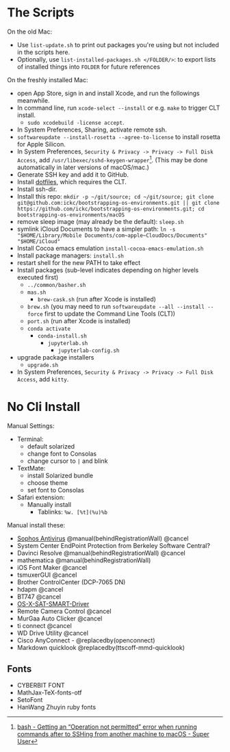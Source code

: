 # The Scripts

On the old Mac:

- Use `list-update.sh` to print out packages you're using but not included in the scripts here.
- Optionally, use `list-installed-packages.sh </FOLDER/>`: to export lists of installed things into `FOLDER` for future references

On the freshly installed Mac:

- open App Store, sign in and install Xcode, and run the followings meanwhile.
- In command line, run `xcode-select --install` or e.g. `make` to trigger CLT install.
	- `sudo xcodebuild -license accept`.
- In System Preferences, Sharing, activate remote ssh.
- `softwareupdate --install-rosetta --agree-to-license` to install rosetta for Apple Silicon.
- In System Preferences, `Security & Privacy -> Privacy -> Full Disk Access`, add `/usr/libexec/sshd-keygen-wrapper`[^sshd-keygen]. (This may be done automatically in later versions of macOS/mac.)
- Generate SSH key and add it to GitHub.
- Install [dotfiles](https://github.com/ickc/dotfiles), which requires the CLT.
- Install ssh-dir.
- Install this repo: `mkdir -p ~/git/source; cd ~/git/source; git clone git@github.com:ickc/bootstrapping-os-environments.git || git clone https://github.com/ickc/bootstrapping-os-environments.git; cd bootstrapping-os-environments/macOS`
- remove sleep image (may already be the default): `sleep.sh`
- symlink iCloud Documents to have a simpler path: `ln -s "$HOME/Library/Mobile Documents/com~apple~CloudDocs/Documents" "$HOME/iCloud"`
- Install Cocoa emacs emulation `install-cocoa-emacs-emulation.sh`
- Install package managers: `install.sh`
- restart shell for the new PATH to take effect
- Install packages (sub-level indicates depending on higher levels executed first)
	- `../common/basher.sh`
	- `mas.sh`
		- `brew-cask.sh` (run after Xcode is installed)
	- `brew.sh` (you may need to run `softwareupdate --all --install --force` first to update the Command Line Tools (CLT))
	- `port.sh` (run after Xcode is installed)
	- `conda activate`
		- `conda-install.sh`
			- `jupyterlab.sh`
				- `jupyterlab-config.sh`
- upgrade package installers
	- `upgrade.sh`
- In System Preferences, `Security & Privacy -> Privacy -> Full Disk Access`, add `kitty`.

[^sshd-keygen]: [bash - Getting an “Operation not permitted” error when running commands after to SSHing from another machine to macOS - Super User](https://superuser.com/questions/1615072/getting-an-operation-not-permitted-error-when-running-commands-after-to-sshing)

# No Cli Install

Manual Settings:

- Terminal:
	- default solarized
	- change font to Consolas
	- change cursor to `|` and blink
- TextMate:  
	- install Solarized bundle
	- choose theme
	- set font to Consolas
- Safari extension:
	- Manually install
		- Tablinks: `%w. [%t](%u)%b`

Manual install these:

- [Sophos Antivirus](https://home.sophos.com/install/25032820d057eecb3e35f151a371114d/b82de6901f33736f4e43e37d013e0795) @manual(behindRegistrationWall) @cancel
- System Center EndPoint Protection from Berkeley Software Central?
- Davinci Resolve @manual(behindRegistrationWall) @cancel
- mathematica @manual(behindRegistrationWall)
- iOS Font Maker @cancel
- tsmuxerGUI @cancel
- Brother ControlCenter (DCP-7065 DN)
- hdapm @cancel
- BT747 @cancel
- [OS-X-SAT-SMART-Driver](https://binaryfruit.com/drivedx/usb-drive-support)
- Remote Camera Control @cancel
- MurGaa Auto Clicker @cancel
- ti connect @cancel
- WD Drive Utility @cancel
- Cisco AnyConnect - @replacedby(openconnect)
- Markdown quicklook @replacedby(ttscoff-mmd-quicklook)

## Fonts

- CYBERBIT FONT
- MathJax-TeX-fonts-otf
- SetoFont
- HanWang Zhuyin ruby fonts
